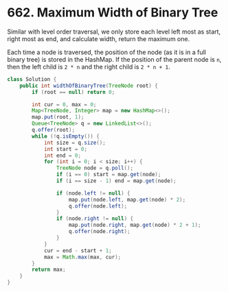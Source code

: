 # 662. Maximum Width of Binary Tree

Similar with level order traversal, we only store each level left most as start, right most as end, and calculate width, return the maximum one.

Each time a node is traversed, the position of the node (as it is in a full binary tree) is stored in the HashMap. If the position of the parent node is `n`, then the left child is `2 * n` and the right child is `2 * n + 1`.

```java
class Solution {
    public int widthOfBinaryTree(TreeNode root) {
        if (root == null) return 0;

        int cur = 0, max = 0;
        Map<TreeNode, Integer> map = new HashMap<>();
        map.put(root, 1);
        Queue<TreeNode> q = new LinkedList<>();
        q.offer(root);
        while (!q.isEmpty()) {
            int size = q.size();
            int start = 0;
            int end = 0;
            for (int i = 0; i < size; i++) {
                TreeNode node = q.poll();
                if (i == 0) start = map.get(node);
                if (i == size - 1) end = map.get(node);

                if (node.left != null) {
                    map.put(node.left, map.get(node) * 2);
                    q.offer(node.left);
                }
                if (node.right != null) {
                    map.put(node.right, map.get(node) * 2 + 1);
                    q.offer(node.right);
                }
            }
            cur = end - start + 1;
            max = Math.max(max, cur);
        }
        return max;
    }
}
```

